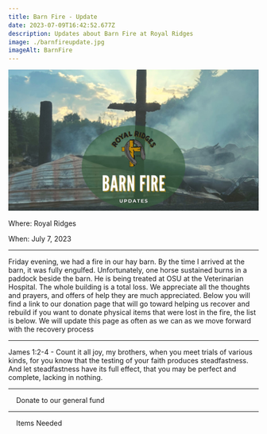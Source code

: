 ```yaml
---
title: Barn Fire - Update
date: 2023-07-09T16:42:52.677Z
description: Updates about Barn Fire at Royal Ridges
image: ./barnfireupdate.jpg
imageAlt: BarnFire
---
```


![BarnFire](barnfireupdate.jpg 'BarnFire')

<div className="text-center">
<p className="my-2"><span className="font-semibold">Where:&nbsp;</span>Royal Ridges</p>
<p className="mb-2"><span className="font-semibold">When:&nbsp;</span>July 7, 2023</p>
</div>

<hr />

<p className="my-4">Friday evening, we had a fire in our hay barn. By the time I arrived at the barn, it was fully engulfed. Unfortunately, one horse sustained burns in a paddock beside the barn. He is being treated at OSU at the Veterinarian Hospital. The whole building is a total loss. We appreciate all the thoughts and prayers, and offers of help they are much appreciated. Below you will find a link to our donation page that will go toward helping us recover and rebuild if you want to donate physical items that were lost in the fire, the list is below. We will update this page as often as we can as we move forward with the recovery process</p>

<hr />

<p className="my-4">James 1:2-4 - Count it all joy, my brothers, when you meet trials of various kinds, for you know that the testing of your faith produces steadfastness.  And let steadfastness have its full effect, that you may be perfect and complete, lacking in nothing.</p>

<hr />

<div className='text-center mt-4'>
    <a         
        href='https://www.ultracamp.com/donations/donationintention.aspx?idCamp=1145&campCode=151'
        className='text-green-200 hover:text-indigo-400 hover:underline font-cursive text-2xl'
        target='_blank' 
        rel='noopener noreferrer'
    >Donate to our general fund</a>
</div>

<hr />

<div className='text-center mt-4'>
    <a 
        href='https://www.amazon.com/hz/wishlist/ls/3D5MD2FK1UZCD/ref=hz_ls_biz_ex?fbclid=IwAR2BzHqvvztyFsUB3pFYiW9wk1hrmSpqAJe6i1DaIbiBwJoHUgeAw3TtaUo'
        className='text-green-200 hover:text-indigo-400 hover:underline font-cursive text-2xl'
        target='_blank' 
        rel='noopener noreferrer'
    >Items Needed</a>
</div>

